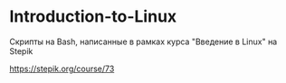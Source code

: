 # Introduction-to-Linux
Скрипты на Bash, написанные в рамках курса "Введение в Linux" на Stepik

https://stepik.org/course/73
